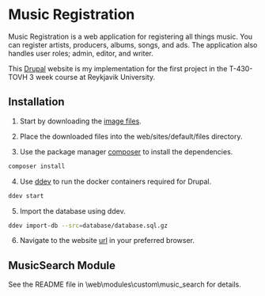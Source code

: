# Music Registration

Music Registration is a web application for registering all things music.
You can register artists, producers, albums, songs, and ads.
The application also handles user roles; admin, editor, and writer.

This [Drupal](https://www.drupal.org/) website is my implementation for the first project in the T-430-TOVH 3 week course at Reykjavik University.


## Installation
1. Start by downloading the [image files](https://drive.google.com/drive/folders/1cIGdOpSH_25Xo-6d5AzBNRDcC4XciPUp?usp=sharing).

2. Place the downloaded files into the web/sites/default/files directory.

3. Use the package manager [composer](https://getcomposer.org/) to install the dependencies.

```bash
composer install
```

4. Use [ddev](https://www.ddev.com/) to run the docker containers required for Drupal.

```bash
ddev start
```

5. Import the database using ddev.

```bash
ddev import-db --src=database/database.sql.gz
```

6. Navigate to the website [url](https://music-registration.ddev.site/) in your preferred browser.

## MusicSearch Module
See the README file in \web\modules\custom\music_search for details.
